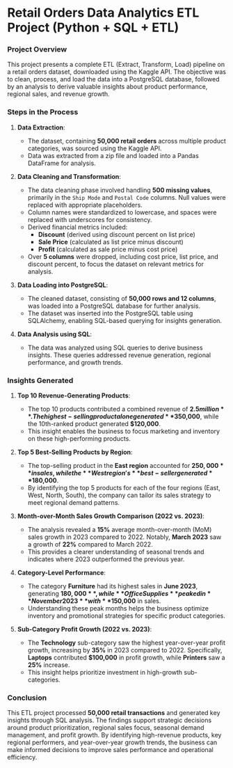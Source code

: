 # Retail Orders Data Analytics ETL Project (Python + SQL + ETL)

### Project Overview
This project presents a complete ETL (Extract, Transform, Load) pipeline on a retail orders dataset, downloaded using the Kaggle API. The objective was to clean, process, and load the data into a PostgreSQL database, followed by an analysis to derive valuable insights about product performance, regional sales, and revenue growth.

### Steps in the Process

1. **Data Extraction**:
    - The dataset, containing **50,000 retail orders** across multiple product categories, was sourced using the Kaggle API.
    - Data was extracted from a zip file and loaded into a Pandas DataFrame for analysis.

2. **Data Cleaning and Transformation**:
    - The data cleaning phase involved handling **500 missing values**, primarily in the `Ship Mode` and `Postal Code` columns. Null values were replaced with appropriate placeholders.
    - Column names were standardized to lowercase, and spaces were replaced with underscores for consistency.
    - Derived financial metrics included:
        - **Discount** (derived using discount percent on list price)
        - **Sale Price** (calculated as list price minus discount)
        - **Profit** (calculated as sale price minus cost price)
    - Over **5 columns** were dropped, including cost price, list price, and discount percent, to focus the dataset on relevant metrics for analysis.

3. **Data Loading into PostgreSQL**:
    - The cleaned dataset, consisting of **50,000 rows and 12 columns**, was loaded into a PostgreSQL database for further analysis.
    - The dataset was inserted into the PostgreSQL table using SQLAlchemy, enabling SQL-based querying for insights generation.

4. **Data Analysis using SQL**:
    - The data was analyzed using SQL queries to derive business insights. These queries addressed revenue generation, regional performance, and growth trends.

### Insights Generated

1. **Top 10 Revenue-Generating Products**:
    - The top 10 products contributed a combined revenue of **$2.5 million**. The highest-selling product alone generated **$350,000**, while the 10th-ranked product generated **$120,000**.
    - This insight enables the business to focus marketing and inventory on these high-performing products.

2. **Top 5 Best-Selling Products by Region**:
    - The top-selling product in the **East region** accounted for **$250,000** in sales, while the **West region's** best-seller generated **$180,000**.
    - By identifying the top 5 products for each of the four regions (East, West, North, South), the company can tailor its sales strategy to meet regional demand patterns.

3. **Month-over-Month Sales Growth Comparison (2022 vs. 2023)**:
    - The analysis revealed a **15%** average month-over-month (MoM) sales growth in 2023 compared to 2022. Notably, **March 2023** saw a growth of **22%** compared to March 2022.
    - This provides a clearer understanding of seasonal trends and indicates where 2023 outperformed the previous year.

4. **Category-Level Performance**:
    - The category **Furniture** had its highest sales in **June 2023**, generating **$180,000**, while **Office Supplies** peaked in **November 2023** with **$150,000** in sales.
    - Understanding these peak months helps the business optimize inventory and promotional strategies for specific product categories.

5. **Sub-Category Profit Growth (2022 vs. 2023)**:
    - The **Technology** sub-category saw the highest year-over-year profit growth, increasing by **35%** in 2023 compared to 2022. Specifically, **Laptops** contributed **$100,000** in profit growth, while **Printers** saw a **25%** increase.
    - This insight helps prioritize investment in high-growth sub-categories.

### Conclusion
This ETL project processed **50,000 retail transactions** and generated key insights through SQL analysis. The findings support strategic decisions around product prioritization, regional sales focus, seasonal demand management, and profit growth. By identifying high-revenue products, key regional performers, and year-over-year growth trends, the business can make informed decisions to improve sales performance and operational efficiency.
